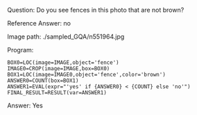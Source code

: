 Question: Do you see fences in this photo that are not brown?

Reference Answer: no

Image path: ./sampled_GQA/n551964.jpg

Program:

```
BOX0=LOC(image=IMAGE,object='fence')
IMAGE0=CROP(image=IMAGE,box=BOX0)
BOX1=LOC(image=IMAGE0,object='fence',color='brown')
ANSWER0=COUNT(box=BOX1)
ANSWER1=EVAL(expr="'yes' if {ANSWER0} < {COUNT} else 'no'")
FINAL_RESULT=RESULT(var=ANSWER1)
```
Answer: Yes

